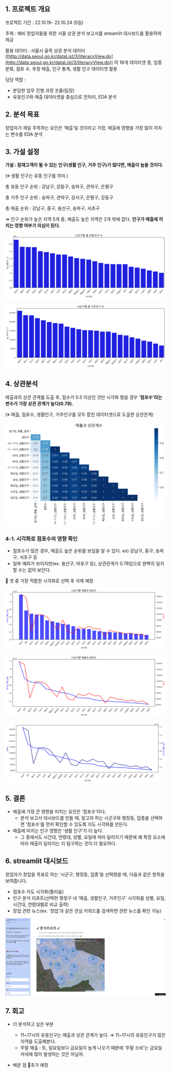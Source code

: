 ## 1. 프로젝트 개요

프로젝트 기간 : 22.10.19- 22.10.24 (5일)

주제 : 예비 창업자들을 위한 서울 상권 분석 보고서를 streamlit 대시보드를 활용하여 제공

활용 데이터 : 서울시 골목 상권 분석 데이터([http://data.seoul.go.kr/dataList/3/literacyView.do](http://data.seoul.go.kr/dataList/3/literacyView.do)) 의 18개 데이터셋 중, 업종 분류, 점포 수, 추정 매출, 인구 통계, 생활 인구 데이터셋 활용

담당 역할 :

- 분담한 업무 진행 과정 조율(팀장)
- 유동인구와 매출 데이터셋을 중심으로 전처리, EDA 분석

## 2. **분석 목표**

창업자가 제일 주목하는 요인은 ‘매출’일 것이라고 가정, 매출에 영향을 가장 많이 끼치는 변수를 EDA 분석

## 3. 가설 설정

**가설 : 잠재고객이 될 수 있는 인구(생활 인구, 거주 인구)가 많다면, 매출이 높을 것이다.**

(※ 생활 인구는 유동 인구를 의미.)

총 유동 인구 순위 : 강남구, 강동구, 송파구, 관악구, 은평구

총 거주 인구 순위 : 송파구, 관악구, 강서구, 은평구, 강동구

총 매출 순위 : 강남구, 중구, 용산구, 송파구, 서초구

⇒ 인구 순위가 높은 지역 5개 중, 매출도 높은 지역은 2개 밖에 없다. **인구가 매출에 끼치는 영향 여부가 의심이 된다.**

![Untitled](/Seoul_Commercial_Area/img/1.시군구별총유동인구.png)

![Untitled](/Seoul_Commercial_Area/img/2.시군구별총거주인구.png)

## 4. 상관분석

매출과의 상관 관계를 도출 후, 점수가 0.5 이상인 것만 시각화 했을 경우 **‘점포수’라는 변수가 가장 상관 관계가 높다(0.78).**

(※ 매출, 점포수, 생활인구, 거주인구를 모두 합친 데이터셋으로 도출한 상관관계)

![Untitled](/Seoul_Commercial_Area/img/3.%20매출과상관계수.png)

### 4-1. 시각화로 점포수의 영향 확인

- 점포수가 많은 경우, 매출도 높은 순위를 보임을 알 수 있다. ex) 강남구, 중구, 송파구, 서초구 등
- 일부 예외가 보이지만(ex. 용산구, 마포구 등), 상관관계가 0.78임으로 완벽히 일치할 수는 없어 보인다.

📌 셋 중 가장 적합한 시각화로 선택 후 삭제 예정

![Untitled](/Seoul_Commercial_Area/img/4.시군구별매출과점포수.png)

![Untitled](/Seoul_Commercial_Area/img/4-1.시군구별매출과점포수(동일).png)

![Untitled](/Seoul_Commercial_Area/img/4-2.시군구별매출과점포수(동일).png)

## 5. 결론

- 매출에 가장 큰 영향을 미치는 요인은 ‘점포수’이다.
    - 분석 보고서 대시보드를 만들 때, 알고자 하는 시군구와 행정동, 업종을 선택하면 ‘점포수’를 먼저 확인할 수 있도록 지도 시각화를 만든다.
- 매출에 미치는 인구 영향은 ‘생활 인구’가 더 높다.
    - 그 중에서도 시간대, 연령대, 성별, 요일에 따라 달라지기 때문에 왜 특정 요소에 따라 매출이 달라지는 지 탐구하는 것이 더 필요하다.

## 6. streamlit 대시보드

창업자가 창업을 목표로 하는 ‘시군구, 행정동, 업종’을 선택했을 때, 다음과 같은 항목을 보여줍니다.

- 점포수 지도 시각화(폴리움)
- 인구 분석 리포트(선택한 행정구 내 ‘매출, 생활인구, 거주인구’ 시각화를 성별, 요일, 시간대, 연령대별로 비교 출력)
- 창업 관련 뉴스(ex. ‘창업’과 같은 관심 키워드를 검색하면 관련 뉴스를 확인 가능)

![ezgif-3-4cbffbd891.gif](/Seoul_Commercial_Area/img/5.gif.gif)

## 7. 회고

- 더 분석하고 싶은 부분
    - 11~17시의 유동인구는 매출과 상관 관계가 높다. ⇒ 11~17시의 유동인구가 많은 지역을 도출해본다.
    - 주말 매출 : 토, 일요일보다 금요일이 높게 나오기 때문에 ‘주말 소비’는 금요일 저녁에 많이 발생하는 것은 아닐까.

- 배운 점 📌추가 예정